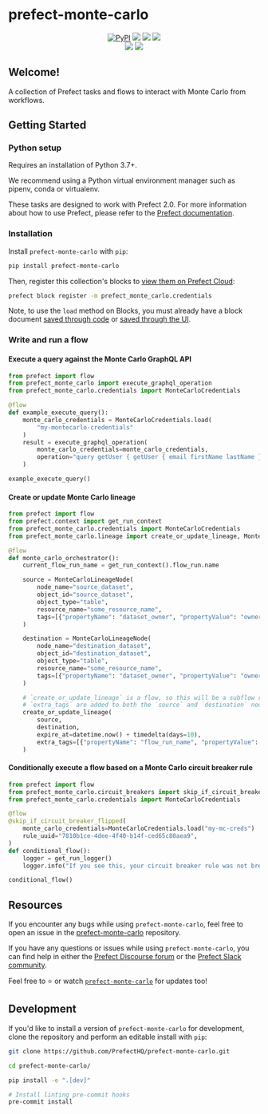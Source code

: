 # prefect-monte-carlo

<p align="center">
    <a href="https://pypi.python.org/pypi/prefect-monte-carlo/" alt="PyPI version">
        <img alt="PyPI" src="https://img.shields.io/pypi/v/prefect-monte-carlo?color=0052FF&labelColor=090422"></a>
    <a href="https://github.com/PrefectHQ/prefect-monte-carlo/" alt="Stars">
        <img src="https://img.shields.io/github/stars/PrefectHQ/prefect-monte-carlo?color=0052FF&labelColor=090422" /></a>
    <a href="https://pepy.tech/badge/prefect-monte-carlo/" alt="Downloads">
        <img src="https://img.shields.io/pypi/dm/prefect-monte-carlo?color=0052FF&labelColor=090422" /></a>
    <a href="https://github.com/PrefectHQ/prefect-monte-carlo/pulse" alt="Activity">
        <img src="https://img.shields.io/github/commit-activity/m/PrefectHQ/prefect-monte-carlo?color=0052FF&labelColor=090422" /></a>
    <br>
    <a href="https://prefect-monte-carlo-community.slack.com" alt="Slack">
        <img src="https://img.shields.io/badge/slack-join_community-red.svg?color=0052FF&labelColor=090422&logo=slack" /></a>
    <a href="https://discourse.prefect-monte-carlo.io/" alt="Discourse">
        <img src="https://img.shields.io/badge/discourse-browse_forum-red.svg?color=0052FF&labelColor=090422&logo=discourse" /></a>
</p>

## Welcome!

A collection of Prefect tasks and flows to interact with Monte Carlo from workflows.

## Getting Started

### Python setup

Requires an installation of Python 3.7+.

We recommend using a Python virtual environment manager such as pipenv, conda or virtualenv.

These tasks are designed to work with Prefect 2.0. For more information about how to use Prefect, please refer to the [Prefect documentation](https://orion-docs.prefect.io/).

### Installation

Install `prefect-monte-carlo` with `pip`:

```bash
pip install prefect-monte-carlo
```

Then, register this collection's blocks to [view them on Prefect Cloud](https://orion-docs.prefect.io/ui/blocks/):

```bash
prefect block register -m prefect_monte_carlo.credentials
```

Note, to use the `load` method on Blocks, you must already have a block document [saved through code](https://orion-docs.prefect.io/concepts/blocks/#saving-blocks) or [saved through the UI](https://orion-docs.prefect.io/ui/blocks/).

### Write and run a flow
#### Execute a query against the Monte Carlo GraphQL API
```python
from prefect import flow
from prefect_monte_carlo import execute_graphql_operation
from prefect_monte_carlo.credentials import MonteCarloCredentials

@flow
def example_execute_query():
    monte_carlo_credentials = MonteCarloCredentials.load(
        "my-montecarlo-credentials"
    )
    result = execute_graphql_operation(
        monte_carlo_credentials=monte_carlo_credentials,
        operation="query getUser { getUser { email firstName lastName }}",
    )

example_execute_query()
```
#### Create or update Monte Carlo lineage
```python
from prefect import flow
from prefect.context import get_run_context
from prefect_monte_carlo.credentials import MonteCarloCredentials
from prefect_monte_carlo.lineage import create_or_update_lineage, MonteCarloLineageNode

@flow
def monte_carlo_orchestrator():
    current_flow_run_name = get_run_context().flow_run.name

    source = MonteCarloLineageNode(
        node_name="source_dataset",
        object_id="source_dataset",
        object_type="table",
        resource_name="some_resource_name",
        tags=[{"propertyName": "dataset_owner", "propertyValue": "owner_name"}],
    )

    destination = MonteCarloLineageNode(
        node_name="destination_dataset",
        object_id="destination_dataset",
        object_type="table",
        resource_name="some_resource_name",
        tags=[{"propertyName": "dataset_owner", "propertyValue": "owner_name"}],
    )

    # `create_or_update_lineage` is a flow, so this will be a subflow run
    # `extra_tags` are added to both the `source` and `destination` nodes
    create_or_update_lineage(
        source,
        destination,
        expire_at=datetime.now() + timedelta(days=10),
        extra_tags=[{"propertyName": "flow_run_name", "propertyValue": current_flow_run_name}]
    )

```


#### Conditionally execute a flow based on a Monte Carlo circuit breaker rule
```python
from prefect import flow
from prefect_monte_carlo.circuit_breakers import skip_if_circuit_breaker_flipped
from prefect_monte_carlo.credentials import MonteCarloCredentials

@flow
@skip_if_circuit_breaker_flipped(
    monte_carlo_credentials=MonteCarloCredentials.load("my-mc-creds")
    rule_uuid="7810b1ce-4dee-4f40-b14f-ced65c80aea9",
)
def conditional_flow():
    logger = get_run_logger()
    logger.info("If you see this, your circuit breaker rule was not breached!")

conditional_flow()
```

## Resources

If you encounter any bugs while using `prefect-monte-carlo`, feel free to open an issue in the [prefect-monte-carlo](https://github.com/PrefectHQ/prefect-monte-carlo) repository.

If you have any questions or issues while using `prefect-monte-carlo`, you can find help in either the [Prefect Discourse forum](https://discourse.prefect.io/) or the [Prefect Slack community](https://prefect.io/slack).

Feel free to ⭐️ or watch [`prefect-monte-carlo`](https://github.com/PrefectHQ/prefect-monte-carlo) for updates too!

## Development

If you'd like to install a version of `prefect-monte-carlo` for development, clone the repository and perform an editable install with `pip`:

```bash
git clone https://github.com/PrefectHQ/prefect-monte-carlo.git

cd prefect-monte-carlo/

pip install -e ".[dev]"

# Install linting pre-commit hooks
pre-commit install
```
